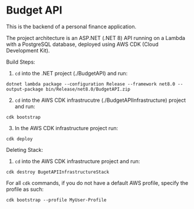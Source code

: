 # Budget API
This is the backend of a personal finance application.

The project architecture is an ASP.NET (.NET 8) API running on a Lambda with a PostgreSQL database, deployed using AWS CDK (Cloud Development Kit).

Build Steps:

1. `cd` into the .NET project (./BudgetAPI) and run:
```
dotnet lambda package --configuration Release --framework net8.0 --output-package bin/Release/net8.0/BudgetAPI.zip
```

2. `cd` into the AWS CDK infrastrucutre (./BudgetAPIInfrastructure) project and run:
```
cdk bootstrap
```

3. In the AWS CDK infrastructure project run:
```
cdk deploy
```


Deleting Stack:

1. `cd` into the AWS CDK infrastructure project and run:
```
cdk destroy BugetAPIInfrastructureStack
```


For all `cdk` commands, if you do not have a default AWS profile, specify the profile as such:
```
cdk bootstrap --profile MyUser-Profile
```
